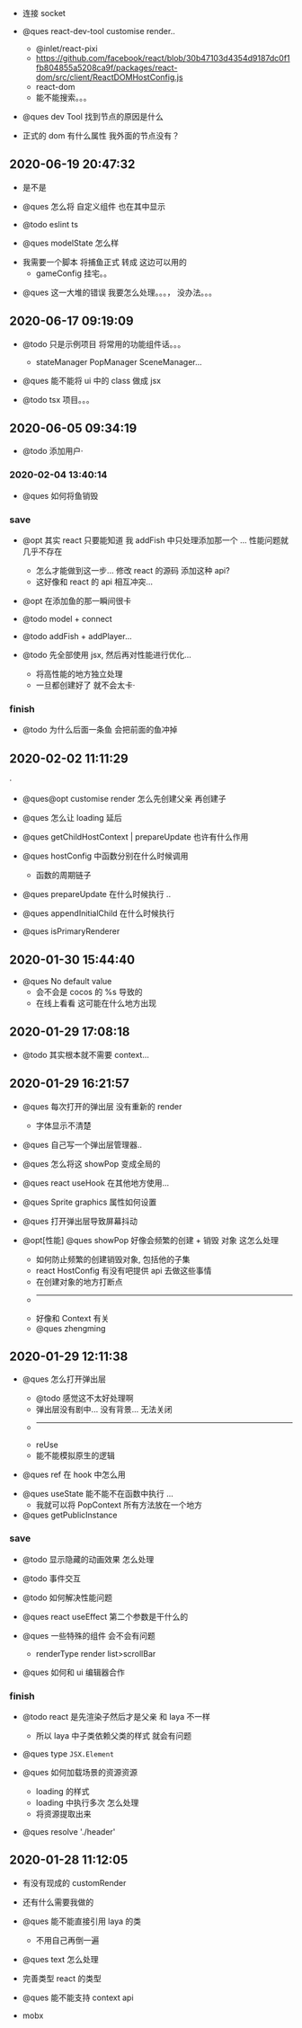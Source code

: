 -   连接 socket

-   @ques react-dev-tool customise render..

    -   @inlet/react-pixi
    -   https://github.com/facebook/react/blob/30b47103d4354d9187dc0f1fb804855a5208ca9f/packages/react-dom/src/client/ReactDOMHostConfig.js
    -   react-dom
    -   能不能搜索。。。

-   @ques dev Tool 找到节点的原因是什么

-   正式的 dom 有什么属性 我外面的节点没有？

## 2020-06-19 20:47:32

-   是不是

-   @ques 怎么将 自定义组件 也在其中显示

-   @todo eslint ts

-   @ques modelState 怎么样

*   我需要一个脚本 将捕鱼正式 转成 这边可以用的
    -   gameConfig 挂宅。。

-   @ques 这一大堆的错误 我要怎么处理。。。， 没办法。。。

## 2020-06-17 09:19:09

-   @todo 只是示例项目 将常用的功能组件话。。。

    -   stateManager PopManager SceneManager...

-   @ques 能不能将 ui 中的 class 做成 jsx

-   @todo tsx 项目。。。

## 2020-06-05 09:34:19

-   @todo 添加用户·

### 2020-02-04 13:40:14

-   @ques 如何将鱼销毁

### save

-   @opt 其实 react 只要能知道 我 addFish 中只处理添加那一个 ... 性能问题就几乎不存在

    -   怎么才能做到这一步... 修改 react 的源码 添加这种 api?
    -   这好像和 react 的 api 相互冲突...

-   @opt 在添加鱼的那一瞬间很卡

-   @todo model + connect

-   @todo addFish + addPlayer...

-   @todo 先全部使用 jsx, 然后再对性能进行优化...
    -   将高性能的地方独立处理
    -   一旦都创建好了 就不会太卡·

### finish

-   @todo 为什么后面一条鱼 会把前面的鱼冲掉

## 2020-02-02 11:11:29

·

-   @ques@opt customise render 怎么先创建父亲 再创建子

-   @ques 怎么让 loading 延后

-   @ques getChildHostContext | prepareUpdate 也许有什么作用

-   @ques hostConfig 中函数分别在什么时候调用

    -   函数的周期链子

-   @ques prepareUpdate 在什么时候执行 ..

-   @ques appendInitialChild 在什么时候执行
-   @ques isPrimaryRenderer

## 2020-01-30 15:44:40

-   @ques No default value
    -   会不会是 cocos 的 %s 导致的
    -   在线上看看 这可能在什么地方出现

## 2020-01-29 17:08:18

-   @todo 其实根本就不需要 context...

## 2020-01-29 16:21:57

-   @ques 每次打开的弹出层 没有重新的 render

    -   字体显示不清楚

-   @ques 自己写一个弹出层管理器..

-   @ques 怎么将这 showPop 变成全局的

-   @ques react useHook 在其他地方使用...

-   @ques Sprite graphics 属性如何设置

-   @ques 打开弹出层导致屏幕抖动

-   @opt[性能] @ques showPop 好像会频繁的创建 + 销毁 对象 这怎么处理
    -   如何防止频繁的创建销毁对象, 包括他的子集
    -   react HostConfig 有没有吧提供 api 去做这些事情
    -   在创建对象的地方打断点
    -   ***
    -   好像和 Context 有关
    -   @ques zhengming

## 2020-01-29 12:11:38

-   @ques 怎么打开弹出层

    -   @todo 感觉这不太好处理啊
    -   弹出层没有剧中... 没有背景... 无法关闭
    -   ***
    -   reUse
    -   能不能模拟原生的逻辑

-   @ques ref 在 hook 中怎么用

*   @ques useState 能不能不在函数中执行 ...
    -   我就可以将 PopContext 所有方法放在一个地方
*   @ques getPublicInstance

### save

-   @todo 显示隐藏的动画效果 怎么处理

-   @todo 事件交互

*   @todo 如何解决性能问题

-   @ques react useEffect 第二个参数是干什么的

-   @ques 一些特殊的组件 会不会有问题

    -   renderType render list>scrollBar

-   @ques 如何和 ui 编辑器合作

### finish

-   @todo react 是先渲染子然后才是父亲 和 laya 不一样

    -   所以 laya 中子类依赖父类的样式 就会有问题

-   @ques type `JSX.Element`
-   @ques 如何加载场景的资源资源

    -   loading 的样式
    -   loading 中执行多次 怎么处理
    -   将资源提取出来

*   @ques resolve './header'

## 2020-01-28 11:12:05

-   有没有现成的 customRender

-   还有什么需要我做的

-   @ques 能不能直接引用 laya 的类

    -   不用自己再倒一遍

-   @ques text 怎么处理

-   完善类型 react 的类型

-   @ques 能不能支持 context api

*   mobx
